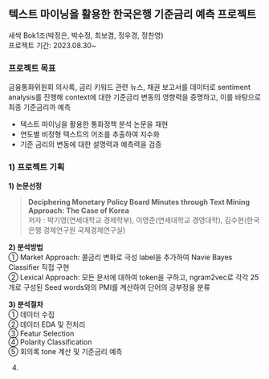 ## 텍스트 마이닝을 활용한 한국은행 기준금리 예측 프로젝트
새싹 Bok1조(박정은, 박수정, 최보겸, 정우경, 정찬영)   
프로젝트 기간: 2023.08.30~

### 프로젝트 목표
금융통화위원회 의사록, 금리 키워드 관련 뉴스, 채권 보고서를 데이터로 sentiment analysis를 진행해 context에 대한 기준금리 변동의 영향력을 증명하고, 이를 바탕으로 최종 기준금리까 예측

- 텍스트 마이닝을 활용한 통화정책 분석 논문을 재현   
- 연도별 비정형 텍스트의 어조를 추출하여 지수화   
- 기준 금리의 변동에 대한 설명력과 예측력을 검증   

### 1) 프로젝트 기획
**1) 논문선정**   
   > **Deciphering Monetary Policy Board Minutes through Text Mining Approach: The Case of Korea**  
저자 : 박기영(연세대학교 경제학부), 이영준(연세대학교 경영대학), 김수현(한국은행 경제연구원 국제경제연구실)

**2) 분석방법**   
   ① Market Approach: 콜금리 변화로 극성 label을 추가하여 Navie Bayes Classifier 직접 구현   
   ② Lexical Approach: 모든 문서에 대하여 token을 구하고, ngram2vec로 각각 25개로 구성된 Seed words와의 PMI를 계산하여 단어의 긍부정을 분류

**3) 분석절차**   
   ① 데이터 수집   
   ② 데이터 EDA 및 전처리   
   ③ Featur Selection   
   ④ Polarity Classification   
   ⑤ 회의록 tone 계산 및 기준금리 예측   

   
4) 
